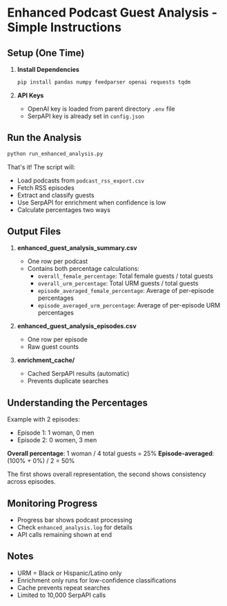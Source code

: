 # Enhanced Podcast Guest Analysis - Simple Instructions

## Setup (One Time)

1. **Install Dependencies**
   ```bash
   pip install pandas numpy feedparser openai requests tqdm
   ```

2. **API Keys**
   - OpenAI key is loaded from parent directory `.env` file
   - SerpAPI key is already set in `config.json`

## Run the Analysis

```bash
python run_enhanced_analysis.py
```

That's it! The script will:
- Load podcasts from `podcast_rss_export.csv`
- Fetch RSS episodes
- Extract and classify guests
- Use SerpAPI for enrichment when confidence is low
- Calculate percentages two ways

## Output Files

1. **enhanced_guest_analysis_summary.csv**
   - One row per podcast
   - Contains both percentage calculations:
     - `overall_female_percentage`: Total female guests / total guests
     - `overall_urm_percentage`: Total URM guests / total guests  
     - `episode_averaged_female_percentage`: Average of per-episode percentages
     - `episode_averaged_urm_percentage`: Average of per-episode URM percentages

2. **enhanced_guest_analysis_episodes.csv**
   - One row per episode
   - Raw guest counts

3. **enrichment_cache/**
   - Cached SerpAPI results (automatic)
   - Prevents duplicate searches

## Understanding the Percentages

Example with 2 episodes:
- Episode 1: 1 woman, 0 men
- Episode 2: 0 women, 3 men

**Overall percentage**: 1 woman / 4 total guests = 25%
**Episode-averaged**: (100% + 0%) / 2 = 50%

The first shows overall representation, the second shows consistency across episodes.

## Monitoring Progress

- Progress bar shows podcast processing
- Check `enhanced_analysis.log` for details
- API calls remaining shown at end

## Notes

- URM = Black or Hispanic/Latino only
- Enrichment only runs for low-confidence classifications
- Cache prevents repeat searches
- Limited to 10,000 SerpAPI calls